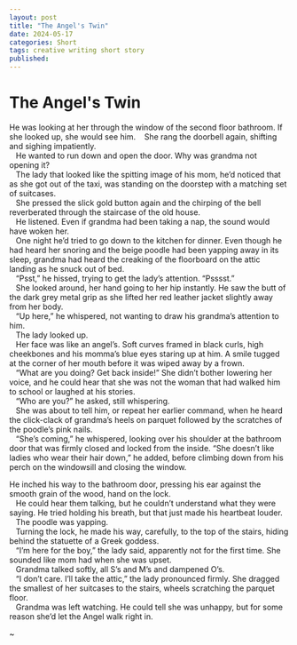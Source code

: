 ```yaml
---
layout: post
title: "The Angel's Twin"
date: 2024-05-17 
categories: Short
tags: creative writing short story
published: 
---
```


# The Angel's Twin

He was looking at her through the window of the second floor bathroom. If she looked up, she would see him. 
&nbsp;&nbsp;&nbsp;She rang the doorbell again, shifting and sighing impatiently.  
&nbsp;&nbsp;&nbsp;He wanted to run down and open the door. Why was grandma not opening it?  
&nbsp;&nbsp;&nbsp;The lady that looked like the spitting image of his mom, he’d noticed that as she got out of the taxi, was standing on the doorstep with a matching set of suitcases.  
&nbsp;&nbsp;&nbsp;She pressed the slick gold button again and the chirping of the bell reverberated through the staircase of the old house.  
&nbsp;&nbsp;&nbsp;He listened. Even if grandma had been taking a nap, the sound would have woken her.  
&nbsp;&nbsp;&nbsp;One night he’d tried to go down to the kitchen for dinner. Even though he had heard her snoring and the beige poodle had been yapping away in its sleep, grandma had heard the creaking of the floorboard on the attic landing as he snuck out of bed.  
&nbsp;&nbsp;&nbsp;“Psst,” he hissed, trying to get the lady’s attention. “Psssst.”  
&nbsp;&nbsp;&nbsp;She looked around, her hand going to her hip instantly. He saw the butt of the dark grey metal grip as she lifted her red leather jacket slightly away from her body.  
&nbsp;&nbsp;&nbsp;“Up here,” he whispered, not wanting to draw his grandma’s attention to him.  
&nbsp;&nbsp;&nbsp;The lady looked up.  
&nbsp;&nbsp;&nbsp;Her face was like an angel’s. Soft curves framed in black curls, high cheekbones and his momma’s blue eyes staring up at him. A smile tugged at the corner of her mouth before it was wiped away by a frown.  
&nbsp;&nbsp;&nbsp;“What are you doing? Get back inside!” She didn’t bother lowering her voice, and he could hear that she was not the woman that had walked him to school or laughed at his stories.  
&nbsp;&nbsp;&nbsp;“Who are you?” he asked, still whispering.  
&nbsp;&nbsp;&nbsp;She was about to tell him, or repeat her earlier command, when he heard the click-clack of grandma’s heels on parquet followed by the scratches of the poodle’s pink nails.  
&nbsp;&nbsp;&nbsp;“She’s coming,” he whispered, looking over his shoulder at the bathroom door that was firmly closed and locked from the inside. “She doesn’t like ladies who wear their hair down,” he added, before climbing down from his perch on the windowsill and closing the window.  
  
He inched his way to the bathroom door, pressing his ear against the smooth grain of the wood, hand on the lock.  
&nbsp;&nbsp;&nbsp;He could hear them talking, but he couldn’t understand what they were saying. He tried holding his breath, but that just made his heartbeat louder.  
&nbsp;&nbsp;&nbsp;The poodle was yapping.  
&nbsp;&nbsp;&nbsp;Turning the lock, he made his way, carefully, to the top of the stairs, hiding behind the statuette of a Greek goddess.  
&nbsp;&nbsp;&nbsp;“I’m here for the boy,” the lady said, apparently not for the first time. She sounded like mom had when she was upset.  
&nbsp;&nbsp;&nbsp;Grandma talked softly, all S’s and M’s and dampened O’s.  
&nbsp;&nbsp;&nbsp;“I don’t care. I’ll take the attic,” the lady pronounced firmly. She dragged the smallest of her suitcases to the stairs, wheels scratching the parquet floor.   
&nbsp;&nbsp;&nbsp;Grandma was left watching. He could tell she was unhappy, but for some reason she’d let the Angel walk right in.    
  
~